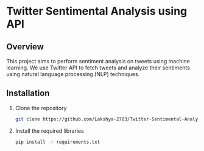 # Twitter Sentimental Analysis using API

## Overview
This project aims to perform sentiment analysis on tweets using machine learning. We use Twitter API to fetch tweets and analyze their sentiments using natural language processing (NLP) techniques.

## Installation
1. Clone the repository
   ```bash
   git clone https://github.com/Lakshya-2703/Twitter-Sentimental-Analysis-using-API.git
2. Install the required libraries
   ```bash
   pip install -r requirements.txt
